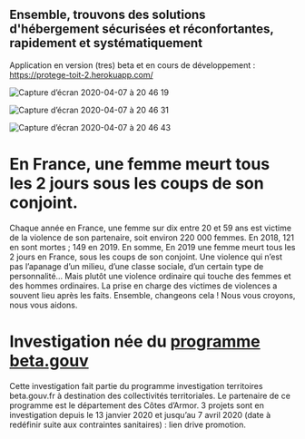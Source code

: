 ## Ensemble, trouvons des solutions d'hébergement sécurisées et réconfortantes, rapidement et systématiquement

Application en version (tres) beta et en cours de développement : https://protege-toit-2.herokuapp.com/

![Capture d’écran 2020-04-07 à 20 46 19](https://user-images.githubusercontent.com/36134318/78707938-9c2fba80-7911-11ea-93a1-7a6260d0d0b0.png)

![Capture d’écran 2020-04-07 à 20 46 31](https://user-images.githubusercontent.com/36134318/78707874-81f5dc80-7911-11ea-9c15-506295fa86a6.png)

![Capture d’écran 2020-04-07 à 20 46 43](https://user-images.githubusercontent.com/36134318/78707880-83bfa000-7911-11ea-9d5b-6504c3574f0c.png)



# En France, une femme meurt tous les 2 jours sous les coups de son conjoint.

Chaque année en France, une femme sur dix entre 20 et 59 ans est victime de la violence de son partenaire, soit environ 220 000 femmes. En 2018, 121 en sont mortes ; 149 en 2019. En somme, En 2019 une femme meurt tous les 2 jours en France, sous les coups de son conjoint. Une violence qui n’est pas l’apanage d’un milieu, d’une classe sociale, d’un certain type de personnalité… Mais plutôt une violence ordinaire qui touche des femmes et des hommes ordinaires. La prise en charge des victimes de violences a souvent lieu après les faits. Ensemble, changeons cela ! Nous vous croyons, nous vous aidons.




# Investigation née du [programme beta.gouv](https://beta.gouv.fr/startups/protege-toit.html)

Cette investigation fait partie du programme investigation territoires beta.gouv.fr à destination des collectivités territoriales. Le partenaire de ce programme est le département des Côtes d’Armor. 3 projets sont en investigation depuis le 13 janvier 2020 et jusqu’au 7 avril 2020 (date à redéfinir suite aux contraintes sanitaires) : lien drive promotion.




